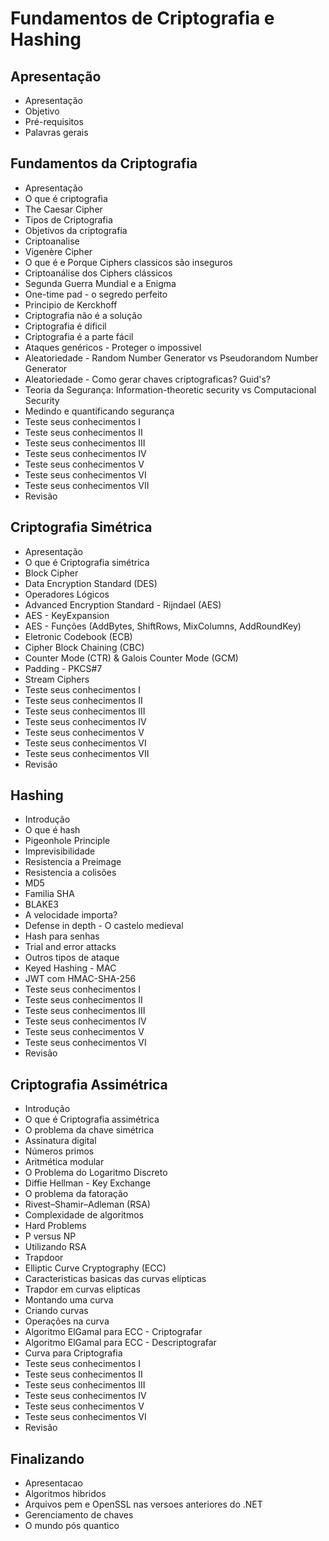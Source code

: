 # Fundamentos de Criptografia e Hashing

## Apresentação
  - Apresentação
  - Objetivo
  - Pré-requisitos
  - Palavras gerais

## Fundamentos da Criptografia
  - Apresentação
  - O que é criptografia
  - The Caesar Cipher
  - Tipos de Criptografia
  - Objetivos da criptografia
  - Criptoanalise
  - Vigenère Cipher
  - O que é e Porque Ciphers classicos são inseguros
  - Criptoanálise dos Ciphers clássicos
  - Segunda Guerra Mundial e a Enigma 
  - One-time pad - o segredo perfeito 
  - Principio de Kerckhoff
  - Criptografia não é a solução
  - Criptografia é dificil
  - Criptografia é a parte fácil
  - Ataques genéricos - Proteger o impossivel
  - Aleatoriedade - Random Number Generator vs Pseudorandom Number Generator
  - Aleatoriedade - Como gerar chaves criptograficas? Guid's?
  - Teoria da Segurança: Information-theoretic security vs Computacional Security
  - Medindo e quantificando segurança
  - Teste seus conhecimentos I
  - Teste seus conhecimentos II
  - Teste seus conhecimentos III
  - Teste seus conhecimentos IV
  - Teste seus conhecimentos V
  - Teste seus conhecimentos VI
  - Teste seus conhecimentos VII
  - Revisão

## Criptografia Simétrica
  - Apresentação
  - O que é Criptografia simétrica
  - Block Cipher
  - Data Encryption Standard (DES)
  - Operadores Lógicos 
  - Advanced Encryption Standard - Rijndael (AES)
  - AES - KeyExpansion 
  - AES - Funções (AddBytes, ShiftRows, MixColumns, AddRoundKey) 
  - Eletronic Codebook (ECB)
  - Cipher Block Chaining (CBC)
  - Counter Mode (CTR) & Galois Counter Mode (GCM) 
  - Padding - PKCS#7
  - Stream Ciphers
  - Teste seus conhecimentos I
  - Teste seus conhecimentos II
  - Teste seus conhecimentos III
  - Teste seus conhecimentos IV
  - Teste seus conhecimentos V
  - Teste seus conhecimentos VI
  - Teste seus conhecimentos VII
  - Revisão

## Hashing
  - Introdução
  - O que é hash
  - Pigeonhole Principle
  - Imprevisibilidade
  - Resistencia a Preimage
  - Resistencia a colisões
  - MD5
  - Familia SHA 
  - BLAKE3
  - A velocidade importa?
  - Defense in depth - O castelo medieval
  - Hash para senhas
  - Trial and error attacks 
  - Outros tipos de ataque
  - Keyed Hashing - MAC
  - JWT com HMAC-SHA-256 
  - Teste seus conhecimentos I
  - Teste seus conhecimentos II
  - Teste seus conhecimentos III
  - Teste seus conhecimentos IV
  - Teste seus conhecimentos V
  - Teste seus conhecimentos VI
  - Revisão

## Criptografia Assimétrica
  - Introdução
  - O que é Criptografia assimétrica 
  - O problema da chave simétrica
  - Assinatura digital
  - Números primos 
  - Aritmética modular 
  - O Problema do Logaritmo Discreto 
  - Diffie Hellman - Key Exchange 
  - O problema da fatoração
  - Rivest–Shamir–Adleman (RSA) 
  - Complexidade de algoritmos 
  - Hard Problems 
  - P versus NP
  - Utilizando RSA 
  - Trapdoor
  - Elliptic Curve Cryptography (ECC) 
  - Caracteristicas basicas das curvas elipticas 
  - Trapdor em curvas elipticas
  - Montando uma curva 
  - Criando curvas 
  - Operações na curva 
  - Algoritmo ElGamal para ECC - Criptografar 
  - Algoritmo ElGamal para ECC - Descriptografar 
  - Curva para Criptografia
  - Teste seus conhecimentos I
  - Teste seus conhecimentos II
  - Teste seus conhecimentos III
  - Teste seus conhecimentos IV
  - Teste seus conhecimentos V
  - Teste seus conhecimentos VI
  - Revisão

## Finalizando
  - Apresentacao
  - Algoritmos hibridos
  - Arquivos pem e OpenSSL nas versoes anteriores do .NET
  - Gerenciamento de chaves
  - O mundo pós quantico